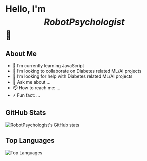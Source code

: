# Hello, I'm $$RobotPsychologist$$ 👋

## About Me
- 🌱 I’m currently learning JavaScript
- 👯 I’m looking to collaborate on Diabetes related ML/AI projects
- 🤔 I’m looking for help with Diabetes related ML/AI projects
- 💬 Ask me about ...
- 📫 How to reach me: ...
- ⚡ Fun fact: ...

## GitHub Stats
![$$RobotPsychologist$$'s GitHub stats](https://github-readme-stats.vercel.app/api?username=$$RobotPsychologist$$&show_icons=true&theme=radical)

## Top Languages
![Top Languages](https://github-readme-stats.vercel.app/api/top-langs/?username=$$RobotPsychologist$$&layout=compact&theme=radical)
